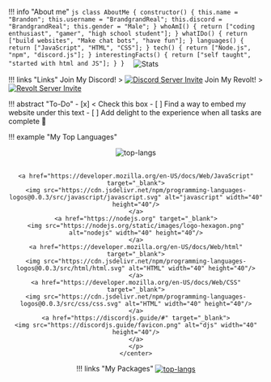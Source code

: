 !!! info "About me"
    ```js
class AboutMe {
  constructor() {
    this.name = "Brandon";
    this.username = "BrandgrandReal";
    this.discord = "BrandgrandReal";
    this.gender = "Male";
  }
  whoAmI() {
    return ["coding enthusiast", "gamer", "high school student"];
  }
  whatIDo() {
    return ["build websites", "Make chat bots", "have fun"];
  }
  languages() {
    return ["JavaScript", "HTML", "CSS"];
  }
  tech() {
    return ["Node.js", "npm", "discord.js"];
  }
  interestingFacts() {
    return ["self taught", "started with html and JS"];
  }
} 
    ```
    <img align="center" src="https://github-readme-stats-brandgrand.vercel.app/api?username=BrandgrandRealMe&theme=github_dark&show_icons=true&hide_border=true" alt="Stats" />



!!! links "Links"
    Join My Discord! 
    > [![Discord Server Invite](https://flat.badgen.net/discord/members/Bm6fMsA)](https://discord.gg/Bm6fMsA)
    Join My Revolt! 
    > [![Revolt Server Invite](https://rbg.brandgrandreal.is-a.dev/s/01H3QFBM82MEAZK4HT8FXJ8PD6)](https://rvlt.gg/b4mp1jgX)

!!! abstract "To-Do"
    - [x] < Check this box
    - [ ] Find a way to embed my website under this text
    - [ ] Add delight to the experience when all tasks are complete :tada:


!!! example "My Top Languages"
    <center>
    <img align="center" src="https://github-readme-stats-brandgrand.vercel.app/api/top-langs/?username=BrandgrandRealMe&theme=github_dark&layout=compact&hide_border=true" alt="top-langs" />
    <br><br>
 
 
    <a href="https://developer.mozilla.org/en-US/docs/Web/JavaScript" target="_blank">
    <img src="https://cdn.jsdelivr.net/npm/programming-languages-logos@0.0.3/src/javascript/javascript.svg" alt="javascript" width="40" height="40"/>
    </a>
    <a href="https://nodejs.org" target="_blank">
    <img src="https://nodejs.org/static/images/logo-hexagon.png" alt="nodejs" width="40" height="40"/>
    </a>
    <a href="https://developer.mozilla.org/en-US/docs/Web/html" target="_blank">
    <img src="https://cdn.jsdelivr.net/npm/programming-languages-logos@0.0.3/src/html/html.svg" alt="HTML" width="40" height="40"/>
    </a>
    <a href="https://developer.mozilla.org/en-US/docs/Web/CSS" target="_blank">
    <img src="https://cdn.jsdelivr.net/npm/programming-languages-logos@0.0.3/src/css/css.svg" alt="HTML" width="40" height="40"/>
    </a>
    <a href="https://discordjs.guide/#" target="_blank">
    <img src="https://discordjs.guide/favicon.png" alt="djs" width="40" height="40"/>
    </a>
    </p>
    </center>

!!! links "My Packages"
    <a href="https://github.com/BrandgrandRealMe/BetterLogsDiscord" target="_blank">
    <img align="center" src="https://github-readme-stats-brandgrand.vercel.app/api/pin/?username=BrandgrandRealMe&repo=BetterDevLogs&theme=github_dark&hide_border=true&show_owner=true" alt="top-langs" />
    </a>


<br />  
<br />  
<br />  



